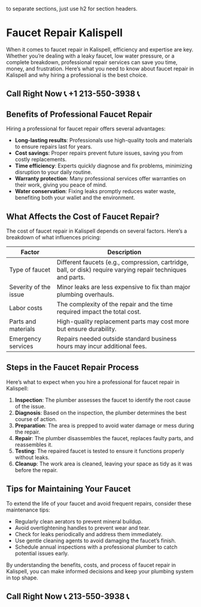  to separate sections, just use h2 for section headers.

# Faucet Repair Kalispell

When it comes to faucet repair in Kalispell, efficiency and expertise are key. Whether you’re dealing with a leaky faucet, low water pressure, or a complete breakdown, professional repair services can save you time, money, and frustration. Here’s what you need to know about faucet repair in Kalispell and why hiring a professional is the best choice.

## Call Right Now 📞 +1 213-550-3938 📞

## Benefits of Professional Faucet Repair

Hiring a professional for faucet repair offers several advantages:

- **Long-lasting results**: Professionals use high-quality tools and materials to ensure repairs last for years.
- **Cost savings**: Proper repairs prevent future issues, saving you from costly replacements.
- **Time efficiency**: Experts quickly diagnose and fix problems, minimizing disruption to your daily routine.
- **Warranty protection**: Many professional services offer warranties on their work, giving you peace of mind.
- **Water conservation**: Fixing leaks promptly reduces water waste, benefiting both your wallet and the environment.

## What Affects the Cost of Faucet Repair?

The cost of faucet repair in Kalispell depends on several factors. Here’s a breakdown of what influences pricing:

| **Factor**               | **Description**                                                                 |
|--------------------------|---------------------------------------------------------------------------------|
| Type of faucet           | Different faucets (e.g., compression, cartridge, ball, or disk) require varying repair techniques and parts. |
| Severity of the issue    | Minor leaks are less expensive to fix than major plumbing overhauls.            |
| Labor costs              | The complexity of the repair and the time required impact the total cost.       |
| Parts and materials      | High-quality replacement parts may cost more but ensure durability.             |
| Emergency services       | Repairs needed outside standard business hours may incur additional fees.       |

## Steps in the Faucet Repair Process

Here’s what to expect when you hire a professional for faucet repair in Kalispell:

1. **Inspection**: The plumber assesses the faucet to identify the root cause of the issue.
2. **Diagnosis**: Based on the inspection, the plumber determines the best course of action.
3. **Preparation**: The area is prepped to avoid water damage or mess during the repair.
4. **Repair**: The plumber disassembles the faucet, replaces faulty parts, and reassembles it.
5. **Testing**: The repaired faucet is tested to ensure it functions properly without leaks.
6. **Cleanup**: The work area is cleaned, leaving your space as tidy as it was before the repair.

## Tips for Maintaining Your Faucet

To extend the life of your faucet and avoid frequent repairs, consider these maintenance tips:

- Regularly clean aerators to prevent mineral buildup.
- Avoid overtightening handles to prevent wear and tear.
- Check for leaks periodically and address them immediately.
- Use gentle cleaning agents to avoid damaging the faucet’s finish.
- Schedule annual inspections with a professional plumber to catch potential issues early.

By understanding the benefits, costs, and process of faucet repair in Kalispell, you can make informed decisions and keep your plumbing system in top shape.
## Call Right Now 📞 213-550-3938 📞
